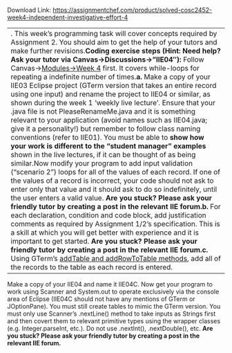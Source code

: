 Download Link: https://assignmentchef.com/product/solved-cosc2452-week4-independent-investigative-effort-4
<br>
<table>

 <tbody>

  <tr>

   <td>. This week’s programming task will cover concepts required by Assignment 2. You should aim to get the help of your tutors and make further revisions.<strong>Coding exercise steps (Hint: Need help? Ask your tutor via Canvas→Discussions→”IIE04″): </strong>Follow Canvas→<a href="https://rmit.instructure.com/courses/70691/modules">Modules→Week 4</a> first. It covers while-loops for repeating a indefinite number of times.<strong>a.                   </strong>Make a copy of your IIE03 Eclipse project (GTerm version that takes an entire record using one input) and rename the project to IIE04 or similar, as shown during the week 1 ‘weekly live lecture’. Ensure that your .java file is not PleaseRenameMe.java and it is something relevant to your application (avoid names such as IIE04.java; give it a personality!) but remember to follow class naming conventions (refer to IIE01). You must be able to <strong>show how your work is different to the “student manager” examples</strong> shown in the live lectures, if it can be thought of as being similar.Now modify your program to add input validation (“scenario 2”) loops for all of the values of each record. If one of the values of a record is incorrect, your code should not ask to enter only that value and it should ask to do so indefinitely, until the user enters a valid value. <strong>Are you stuck? Please ask your friendly tutor by creating a post in the relevant IIE forum.</strong><strong>b.                   </strong>For each declaration, condition and code block, add justification comments as required by Assignment 1/2’s specification. This is a skill at which you will get better with experience and it is important to get started. <strong>Are you stuck? Please ask your friendly tutor by creating a post in the relevant IIE forum.</strong><strong>c.                    </strong>Using GTerm’s <a href="https://jupiter.csit.rmit.edu.au/~e58140/GTerm/doc/GTerm.html">addTable and addRowToTable methods</a>, add all of the records to the table as each record is entered.</td>

  </tr>

 </tbody>

</table>

Make a copy of your IIE04 and name it IIE04C. Now get your program to work using Scanner and System.out to operate exclusively via the console area of Eclipse (IIE04C should not have any mentions of GTerm or JOptionPane). You must  still create tables to mimic the GTerm version. You must only use Scanner’s .nextLine() method to take inputs as Strings first and then covert them to relevant primitive types using the wrapper classes (e.g. Integer.parseInt, etc.). Do not use .nextInt(), .nextDouble(), etc. <strong>Are you stuck? Please ask your friendly tutor by creating a post in the relevant IIE forum.</strong>